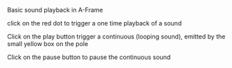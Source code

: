 Basic sound playback in A-Frame

click on the red dot to trigger a one time playback of a sound

Click on the play button trigger a continuous (looping sound),
emitted by the small yellow box on the pole

Click on the pause button to pause the continuous sound